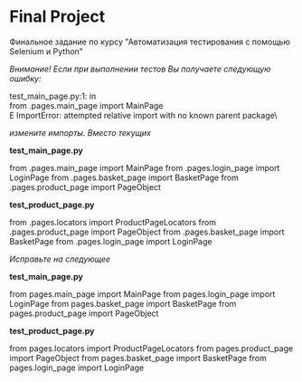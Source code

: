 # Final Project
 Финальное задание по курсу "Автоматизация тестирования с помощью Selenium и Python"

*Внимание! Если при выполнении тестов Вы получаете следующую ошибку:*

test_main_page.py:1: in <module>\
    from .pages.main_page import MainPage\
E   ImportError: attempted relative import with no known parent package\

*измените импорты. Вместо текущих*

**test_main_page.py**

from .pages.main_page import MainPage
from .pages.login_page import LoginPage
from .pages.basket_page import BasketPage
from .pages.product_page import PageObject

**test_product_page.py**

from .pages.locators import ProductPageLocators
from .pages.product_page import PageObject
from .pages.basket_page import BasketPage
from .pages.login_page import LoginPage

*Исправьте на следующее*

**test_main_page.py**

from pages.main_page import MainPage
from pages.login_page import LoginPage
from pages.basket_page import BasketPage
from pages.product_page import PageObject

**test_product_page.py**

from pages.locators import ProductPageLocators
from pages.product_page import PageObject
from pages.basket_page import BasketPage
from pages.login_page import LoginPage
